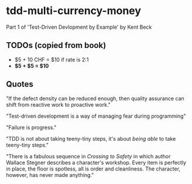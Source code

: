 # tdd-multi-currency-money
Part 1 of 'Test-Driven Devlopment by Example' by Kent Beck

## TODOs (copied from book)

- $5 + 10 CHF = $10 if rate is 2:1
- **$5 + $5 = $10**

## Quotes

"If the defect density can be reduced enough, then quality assurance can shift from reactive work to proactive work."

"Test-driven development is a way of managing fear during programming"

"Failure is progress."

"TDD is not about taking teeny-tiny steps, it's about *being able* to take teeny-tiny steps."

"There is a fabulous sequence in *Crossing to Safety* in which author Wallace Stegner describes a character's workshop. Every item is perfectly in place, the floor is spotless, all is order and cleanliness. The character, however, has never made anything."